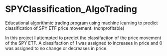 # SPYClassification_AlgoTrading
Educational algorithmic trading program using machine learning to predict classification of SPY ETF price movement. (nonprofitable)

In this project I attempted to predict the classifaction of the price movement of the SPY ETF. A classifaction of 1 was assigned to increases in price and 0 was assigned to no change or decreases in price.
